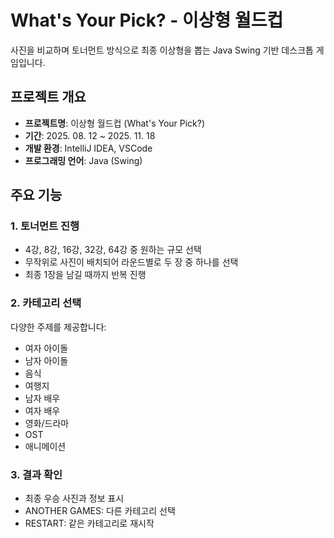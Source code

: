 # What's Your Pick? - 이상형 월드컵

사진을 비교하며 토너먼트 방식으로 최종 이상형을 뽑는 Java Swing 기반 데스크톱 게임입니다.

## 프로젝트 개요

- **프로젝트명**: 이상형 월드컵 (What's Your Pick?)
- **기간**: 2025. 08. 12 ~ 2025. 11. 18
- **개발 환경**: IntelliJ IDEA, VSCode
- **프로그래밍 언어**: Java (Swing)

## 주요 기능

### 1. 토너먼트 진행

- 4강, 8강, 16강, 32강, 64강 중 원하는 규모 선택
- 무작위로 사진이 배치되어 라운드별로 두 장 중 하나를 선택
- 최종 1장을 남길 때까지 반복 진행

### 2. 카테고리 선택

다양한 주제를 제공합니다:

- 여자 아이돌
- 남자 아이돌
- 음식
- 여행지
- 남자 배우
- 여자 배우
- 영화/드라마
- OST
- 애니메이션

### 3. 결과 확인

- 최종 우승 사진과 정보 표시
- ANOTHER GAMES: 다른 카테고리 선택
- RESTART: 같은 카테고리로 재시작
